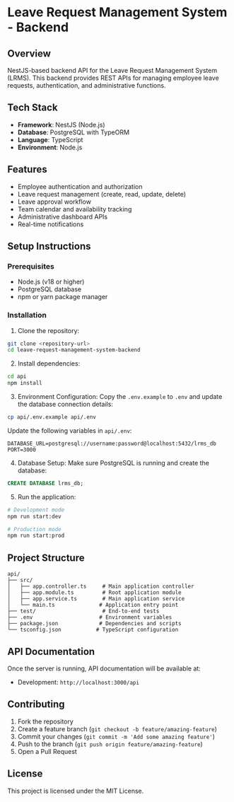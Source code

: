 # Leave Request Management System - Backend

## Overview
NestJS-based backend API for the Leave Request Management System (LRMS). This backend provides REST APIs for managing employee leave requests, authentication, and administrative functions.

## Tech Stack
- **Framework**: NestJS (Node.js)
- **Database**: PostgreSQL with TypeORM
- **Language**: TypeScript
- **Environment**: Node.js

## Features
- Employee authentication and authorization
- Leave request management (create, read, update, delete)
- Leave approval workflow
- Team calendar and availability tracking
- Administrative dashboard APIs
- Real-time notifications

## Setup Instructions

### Prerequisites
- Node.js (v18 or higher)
- PostgreSQL database
- npm or yarn package manager

### Installation

1. Clone the repository:
```bash
git clone <repository-url>
cd leave-request-management-system-backend
```

2. Install dependencies:
```bash
cd api
npm install
```

3. Environment Configuration:
Copy the `.env.example` to `.env` and update the database connection details:
```bash
cp api/.env.example api/.env
```

Update the following variables in `api/.env`:
```properties
DATABASE_URL=postgresql://username:password@localhost:5432/lrms_db
PORT=3000
```

4. Database Setup:
Make sure PostgreSQL is running and create the database:
```sql
CREATE DATABASE lrms_db;
```

5. Run the application:
```bash
# Development mode
npm run start:dev

# Production mode
npm run start:prod
```

## Project Structure
```
api/
├── src/
│   ├── app.controller.ts     # Main application controller
│   ├── app.module.ts         # Root application module
│   ├── app.service.ts        # Main application service
│   └── main.ts              # Application entry point
├── test/                     # End-to-end tests
├── .env                     # Environment variables
├── package.json             # Dependencies and scripts
└── tsconfig.json           # TypeScript configuration
```

## API Documentation
Once the server is running, API documentation will be available at:
- Development: `http://localhost:3000/api`

## Contributing
1. Fork the repository
2. Create a feature branch (`git checkout -b feature/amazing-feature`)
3. Commit your changes (`git commit -m 'Add some amazing feature'`)
4. Push to the branch (`git push origin feature/amazing-feature`)
5. Open a Pull Request

## License
This project is licensed under the MIT License.
